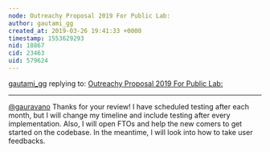 ```yaml
---
node: Outreachy Proposal 2019 For Public Lab: 
author: gautami_gg
created_at: 2019-03-26 19:41:33 +0000
timestamp: 1553629293
nid: 18867
cid: 23463
uid: 579624
---
```




[gautami_gg](../profile/gautami_gg) replying to: [Outreachy Proposal 2019 For Public Lab: ](../notes/gautami_gg/03-26-2019/outreachy-proposal-2019-for-public-lab)

----
[@gauravano](/profile/gauravano) Thanks for your review!
 I have scheduled testing after each month, but I will change my timeline and include testing after every implementation. 
Also, I will open FTOs and help the new comers to get started on the codebase. 
In the meantime,  I will look into how to take user feedbacks.
